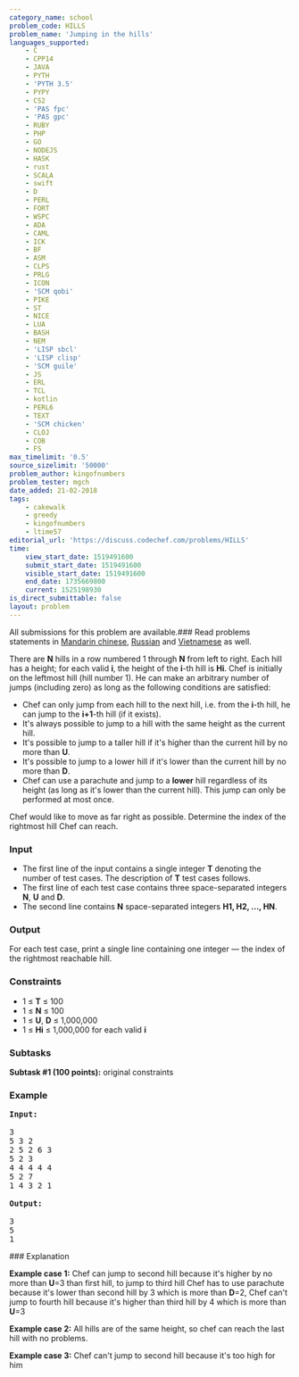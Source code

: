 ```yaml
---
category_name: school
problem_code: HILLS
problem_name: 'Jumping in the hills'
languages_supported:
    - C
    - CPP14
    - JAVA
    - PYTH
    - 'PYTH 3.5'
    - PYPY
    - CS2
    - 'PAS fpc'
    - 'PAS gpc'
    - RUBY
    - PHP
    - GO
    - NODEJS
    - HASK
    - rust
    - SCALA
    - swift
    - D
    - PERL
    - FORT
    - WSPC
    - ADA
    - CAML
    - ICK
    - BF
    - ASM
    - CLPS
    - PRLG
    - ICON
    - 'SCM qobi'
    - PIKE
    - ST
    - NICE
    - LUA
    - BASH
    - NEM
    - 'LISP sbcl'
    - 'LISP clisp'
    - 'SCM guile'
    - JS
    - ERL
    - TCL
    - kotlin
    - PERL6
    - TEXT
    - 'SCM chicken'
    - CLOJ
    - COB
    - FS
max_timelimit: '0.5'
source_sizelimit: '50000'
problem_author: kingofnumbers
problem_tester: mgch
date_added: 21-02-2018
tags:
    - cakewalk
    - greedy
    - kingofnumbers
    - ltime57
editorial_url: 'https://discuss.codechef.com/problems/HILLS'
time:
    view_start_date: 1519491600
    submit_start_date: 1519491600
    visible_start_date: 1519491600
    end_date: 1735669800
    current: 1525198930
is_direct_submittable: false
layout: problem
---
```

All submissions for this problem are available.### Read problems statements in [Mandarin chinese](http://www.codechef.com/download/translated/LTIME57/mandarin/HILLS.pdf), [Russian](http://www.codechef.com/download/translated/LTIME57/russian/HILLS.pdf) and [Vietnamese](http://www.codechef.com/download/translated/LTIME57/vietnamese/HILLS.pdf) as well.

There are **N** hills in a row numbered 1 through **N** from left to right. Each hill has a height; for each valid **i**, the height of the **i**-th hill is **Hi**. Chef is initially on the leftmost hill (hill number 1). He can make an arbitrary number of jumps (including zero) as long as the following conditions are satisfied:

- Chef can only jump from each hill to the next hill, i.e. from the **i**-th hill, he can jump to the **i+1**-th hill (if it exists).
- It's always possible to jump to a hill with the same height as the current hill.
- It's possible to jump to a taller hill if it's higher than the current hill by no more than **U**.
- It's possible to jump to a lower hill if it's lower than the current hill by no more than **D**.
- Chef can use a parachute and jump to a **lower** hill regardless of its height (as long as it's lower than the current hill). This jump can only be performed at most once.

Chef would like to move as far right as possible. Determine the index of the rightmost hill Chef can reach.

### Input

- The first line of the input contains a single integer **T** denoting the number of test cases. The description of **T** test cases follows.
- The first line of each test case contains three space-separated integers **N**, **U** and **D**.
- The second line contains **N** space-separated integers **H1, H2, ..., HN**.

### Output

For each test case, print a single line containing one integer — the index of the rightmost reachable hill.

### Constraints

- 1 ≤ **T** ≤ 100
- 1 ≤ **N** ≤ 100
- 1 ≤ **U**, **D** ≤ 1,000,000
- 1 ≤ **Hi** ≤ 1,000,000 for each valid **i**

### Subtasks

**Subtask #1 (100 points):** original constraints

### Example

<pre><b>Input:</b>

3
5 3 2
2 5 2 6 3
5 2 3
4 4 4 4 4
5 2 7
1 4 3 2 1

<b>Output:</b>

3
5
1
</pre>### Explanation

**Example case 1:** Chef can jump to second hill because it's higher by no more than **U**=3 than first hill, to jump to third hill Chef has to use parachute because it's lower than second hill by 3 which is more than **D**=2, Chef can't jump to fourth hill because it's higher than third hill by 4 which is more than **U**=3

**Example case 2:** All hills are of the same height, so chef can reach the last hill with no problems.

**Example case 3:** Chef can't jump to second hill because it's too high for him
